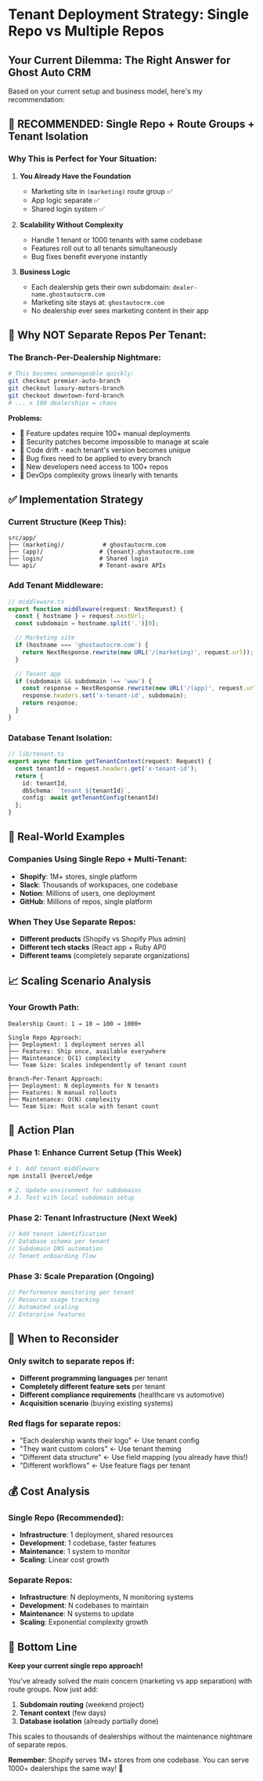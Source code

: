 # Tenant Deployment Strategy: Single Repo vs Multiple Repos

## Your Current Dilemma: The Right Answer for Ghost Auto CRM

Based on your current setup and business model, here's my recommendation:

## 🎯 **RECOMMENDED: Single Repo + Route Groups + Tenant Isolation**

### Why This is Perfect for Your Situation:

1. **You Already Have the Foundation**
   - Marketing site in `(marketing)` route group ✅
   - App logic separate ✅
   - Shared login system ✅

2. **Scalability Without Complexity**
   - Handle 1 tenant or 1000 tenants with same codebase
   - Features roll out to all tenants simultaneously
   - Bug fixes benefit everyone instantly

3. **Business Logic**
   - Each dealership gets their own subdomain: `dealer-name.ghostautocrm.com`
   - Marketing site stays at: `ghostautocrm.com`
   - No dealership ever sees marketing content in their app

## 🚫 **Why NOT Separate Repos Per Tenant:**

### The Branch-Per-Dealership Nightmare:
```bash
# This becomes unmanageable quickly:
git checkout premier-auto-branch
git checkout luxury-motors-branch  
git checkout downtown-ford-branch
# ... x 100 dealerships = chaos
```

**Problems:**
- 🔴 Feature updates require 100+ manual deployments
- 🔴 Security patches become impossible to manage at scale
- 🔴 Code drift - each tenant's version becomes unique
- 🔴 Bug fixes need to be applied to every branch
- 🔴 New developers need access to 100+ repos
- 🔴 DevOps complexity grows linearly with tenants

## ✅ **Implementation Strategy**

### Current Structure (Keep This):
```
src/app/
├── (marketing)/           # ghostautocrm.com
├── (app)/                # {tenant}.ghostautocrm.com  
├── login/                # Shared login
└── api/                  # Tenant-aware APIs
```

### Add Tenant Middleware:
```typescript
// middleware.ts
export function middleware(request: NextRequest) {
  const { hostname } = request.nextUrl;
  const subdomain = hostname.split('.')[0];

  // Marketing site
  if (hostname === 'ghostautocrm.com') {
    return NextResponse.rewrite(new URL('/(marketing)', request.url));
  }

  // Tenant app
  if (subdomain && subdomain !== 'www') {
    const response = NextResponse.rewrite(new URL('/(app)', request.url));
    response.headers.set('x-tenant-id', subdomain);
    return response;
  }
}
```

### Database Tenant Isolation:
```typescript
// lib/tenant.ts
export async function getTenantContext(request: Request) {
  const tenantId = request.headers.get('x-tenant-id');
  return {
    id: tenantId,
    dbSchema: `tenant_${tenantId}`,
    config: await getTenantConfig(tenantId)
  };
}
```

## 🏢 **Real-World Examples**

### Companies Using Single Repo + Multi-Tenant:
- **Shopify**: 1M+ stores, single platform
- **Slack**: Thousands of workspaces, one codebase  
- **Notion**: Millions of users, one deployment
- **GitHub**: Millions of repos, single platform

### When They Use Separate Repos:
- **Different products** (Shopify vs Shopify Plus admin)
- **Different tech stacks** (React app + Ruby API)
- **Different teams** (completely separate organizations)

## 📈 **Scaling Scenario Analysis**

### Your Growth Path:
```
Dealership Count: 1 → 10 → 100 → 1000+

Single Repo Approach:
├── Deployment: 1 deployment serves all
├── Features: Ship once, available everywhere  
├── Maintenance: O(1) complexity
└── Team Size: Scales independently of tenant count

Branch-Per-Tenant Approach:
├── Deployment: N deployments for N tenants
├── Features: N manual rollouts  
├── Maintenance: O(N) complexity
└── Team Size: Must scale with tenant count
```

## 🎯 **Action Plan**

### Phase 1: Enhance Current Setup (This Week)
```bash
# 1. Add tenant middleware
npm install @vercel/edge

# 2. Update environment for subdomains
# 3. Test with local subdomain setup
```

### Phase 2: Tenant Infrastructure (Next Week)
```typescript
// Add tenant identification
// Database schema per tenant
// Subdomain DNS automation
// Tenant onboarding flow
```

### Phase 3: Scale Preparation (Ongoing)
```typescript
// Performance monitoring per tenant
// Resource usage tracking
// Automated scaling
// Enterprise features
```

## 🤔 **When to Reconsider**

### Only switch to separate repos if:
- **Different programming languages** per tenant
- **Completely different feature sets** per tenant  
- **Different compliance requirements** (healthcare vs automotive)
- **Acquisition scenario** (buying existing systems)

### Red flags for separate repos:
- "Each dealership wants their logo" ← Use tenant config
- "They want custom colors" ← Use tenant theming  
- "Different data structure" ← Use field mapping (you already have this!)
- "Different workflows" ← Use feature flags per tenant

## 💰 **Cost Analysis**

### Single Repo (Recommended):
- **Infrastructure**: 1 deployment, shared resources
- **Development**: 1 codebase, faster features
- **Maintenance**: 1 system to monitor
- **Scaling**: Linear cost growth

### Separate Repos:
- **Infrastructure**: N deployments, N monitoring systems
- **Development**: N codebases to maintain
- **Maintenance**: N systems to update  
- **Scaling**: Exponential complexity growth

## 🎯 **Bottom Line**

**Keep your current single repo approach!** 

You've already solved the main concern (marketing vs app separation) with route groups. Now just add:

1. **Subdomain routing** (weekend project)
2. **Tenant context** (few days)  
3. **Database isolation** (already partially done)

This scales to thousands of dealerships without the maintenance nightmare of separate repos.

**Remember**: Shopify serves 1M+ stores from one codebase. You can serve 1000+ dealerships the same way! 🚀